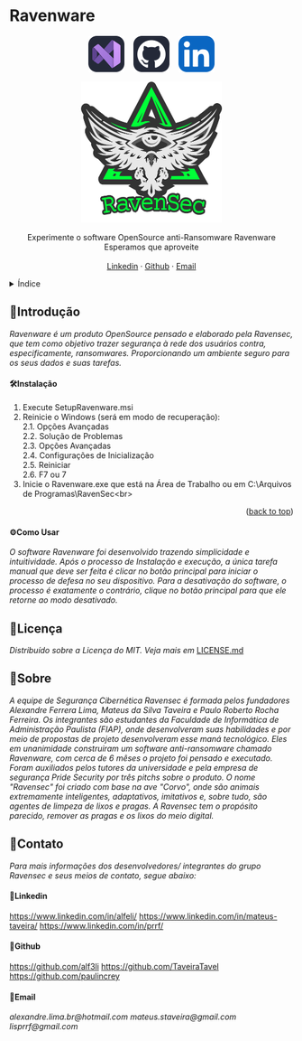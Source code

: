 # Ravenware 

<p align="center"

[![visualstudio-shield]](#)&nbsp;&nbsp;&nbsp;&nbsp;[![github-shield]](#📄licença)&nbsp;&nbsp;&nbsp;&nbsp;[![linkedin-shield]](#🔗linkedin)

>

<div align="center">
  <a href="https://github.com/othneildrew/Best-README-Template">
    <img src="Images/LOGOMARCA.png" alt="Logo" width="250" height="250">
  </a>
  


  <p align="center">
    Experimente o software OpenSource anti-Ransomware Ravenware
    <br />
    Esperamos que aproveite
    <br />
    <br />
    <a href="#contato">Linkedin</a>
    ·
    <a href="#contato">Github</a>
    ·
    <a href="#contato">Email</a>
    
    
  </p>
</div>


  

<details>
  <summary>Índice</summary>
  <ol>
    <li>
      <a href="#introdução">🚀Introdução</a>
      <ul>
        <li><a href="#instalação">🛠️Instalação</a></li>
        <li><a href="#como-usar">⚙️Como Usar</a></li>
      </ul>
    </li>
    <li><a href="#licença">📄Licença</a></li>
    <li><a href="#sobre">📖Sobre</a></li>
    <li><a href="#contato">📱Contato</a>
      <ul>
        <li><a href="#linkedin">🔗Linkedin</a></li>
        <li><a href="#github">🐙Github</a></li>
        <li><a href="#email">📧Email </a></li>
      </ul>
    </li>
  </ol>
</details>

## 🚀Introdução

_Ravenware é um produto OpenSource pensado e elaborado pela Ravensec, que tem como objetivo trazer segurança à rede dos usuários contra, especificamente, ransomwares. Proporcionando um ambiente seguro para os seus dados e suas tarefas._



#### 🛠️Instalação

1. Execute SetupRavenware.msi<br>
2. Reinicie o Windows (será em modo de recuperação):<br>
2.1. Opções Avançadas<br>
2.2. Solução de Problemas<br>
2.3. Opções Avançadas<br>
2.4. Configurações de Inicialização<br>
2.5. Reiniciar<br>
2.6. F7 ou 7<br>
3. Inicie o Ravenware.exe que está na Área de Trabalho ou em C:\Arquivos de Programas\RavenSec\<br>

<p align="right">(<a href="#readme-top">back to top</a>)</p>

#### ⚙️Como Usar
_O software Ravenware foi desenvolvido trazendo simplicidade e intuitividade. Após o processo de Instalação e execução, a única tarefa manual que deve ser feita é clicar no botão principal para iniciar o processo de defesa no seu dispositivo. Para a desativação do software, o processo é exatamente o contrário, clique no botão principal para que ele retorne ao modo desativado._


## 📄Licença 
_Distribuído sobre a Licença do MIT. Veja mais em_ [LICENSE.md]


## 📖Sobre
_A equipe de Segurança Cibernética Ravensec é formada pelos fundadores Alexandre Ferrera Lima, Mateus da Silva Taveira e Paulo Roberto Rocha Ferreira. Os integrantes são estudantes da Faculdade de Informática de Administração Paulista (FIAP), onde desenvolveram suas habilidades e por meio de propostas de projeto desenvolveram esse maná tecnológico._
_Eles em unanimidade construiram um software anti-ransomware chamado Ravenware, com cerca de 6 mêses o projeto foi pensado e executado. Foram auxiliados pelos tutores da universidade e pela empresa de segurança Pride Security por três pitchs sobre o produto._
_O nome "Ravensec" foi criado com base na ave "Corvo", onde são animais extremamente inteligentes, adaptativos, imitativos e, sobre tudo, são agentes de limpeza de lixos e pragas. A Ravensec tem o propósito parecido, remover as pragas e os lixos do meio digital._


## 📱Contato
_Para mais informações dos desenvolvedores/ integrantes do grupo Ravensec e seus meios de contato, segue abaixo:_

#### 🔗Linkedin

https://www.linkedin.com/in/alfeli/
https://www.linkedin.com/in/mateus-taveira/
https://www.linkedin.com/in/prrf/

#### 🐙Github

https://github.com/alf3li
https://github.com/TaveiraTavel
https://github.com/paulincrey

#### 📧Email

_alexandre.lima.br@hotmail.com_
_mateus.staveira@gmail.com_
_lisprrf@gmail.com_



<!-- MARKDOWN LINKS & IMAGES -->
<!-- https://www.markdownguide.org/basic-syntax/#reference-style-links -->
[github-shield]:Images\Github-Dark.svg
[linkedin-shield]: Images\LinkedIn.svg
[visualstudio-shield]: Images\VisualStudio-Dark.svg
[license.md]: LICENSE.md
